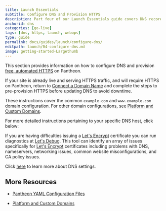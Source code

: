 ```yaml
---
title: Launch Essentials
subtitle: Configure DNS and Provision HTTPS
description: Part four of our Launch Essentials guide covers DNS records and HTTPS provisioning.
anchorid: dns
categories: [go-live]
tags: [dns, https, launch, webops]
type: guide
permalink: docs/guides/launch/configure-dns/
editpath: launch/04-configure-dns.md
image: getting-started-Largethumb
---
```


This section provides information on how to configure DNS and provision [free, automated HTTPS](/guides/global-cdn/https) on Pantheon.

<Alert title="Note" type="info">

If your site is already live and serving HTTPS traffic, and will require HTTPS on Pantheon, return to [Connect a Domain Name](/guides/launch/domains) and complete the steps to pre-provision HTTPS before updating DNS to avoid downtime.

</Alert>

These instructions cover the common `example.com` and `www.example.com` domain configuration. For other domain configurations, see [Platform and Custom Domains](/domains/#custom-domains).

<Partial file="configure-dns.md" />

For more detailed instructions pertaining to your specific DNS host, click below:

<Accordion title=" DNS Host-Specific Instructions" id="host-specific2" icon="info-sign">

<DNSProviderDocs />

If you are having difficulties issuing a [Let's Encrypt](https://letsencrypt.org/) certificate you can run diagnostics at [Let's Debug](https://letsdebug.net/). This tool can identify an array of issues specifically for [Let's Encrypt](https://letsencrypt.org/) certificates including problems with DNS, nameservers, networking issues, common website misconfigurations, and CA policy issues.
  
</Accordion>

Click [here](/dns/#frequently-asked-questions) to learn more about DNS settings.

<Partial file="enable-https.md" />

<Partial file="https-requirements.md" />

## More Resources

- [Pantheon YAML Configuration Files](/pantheon-yml)

- [Platform and Custom Domains](/domains)

